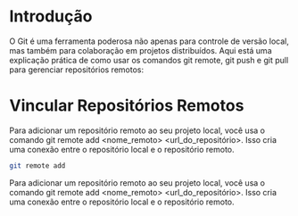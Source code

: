 
# Introdução

O Git é uma ferramenta poderosa não apenas para controle de versão local, mas também para colaboração em projetos distribuídos. Aqui está uma explicação prática de como usar os comandos git remote, git push e git pull para gerenciar repositórios remotos:

# Vincular Repositórios Remotos

Para adicionar um repositório remoto ao seu projeto local, você usa o comando git remote add <nome_remoto> <url_do_repositório>. Isso cria uma conexão entre o repositório local e o repositório remoto.

```bash
git remote add
```

      
Para adicionar um repositório remoto ao seu projeto local, você usa o comando git remote add <nome_remoto> <url_do_repositório>. Isso cria uma conexão entre o repositório local e o repositório remoto.